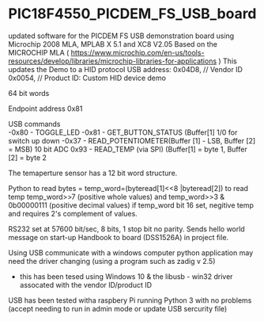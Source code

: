 # PIC18F4550_PICDEM_FS_USB_board
updated software for the PICDEM FS USB demonstration board using Microchip 2008 MLA, MPLAB X 5.1 and XC8 V2.05
Based on the MICROCHIP MLA ( https://www.microchip.com/en-us/tools-resources/develop/libraries/microchip-libraries-for-applications )
This updates the Demo to a HID protocol 
USB address:
    0x04D8,                 // Vendor ID
    0x0054,                 // Product ID: Custom HID device demo
    
 64 bit words 
 
 Endpoint address 0x81
 
 USB commands   
    -0x80  - TOGGLE_LED
    -0x81 -  GET_BUTTON_STATUS (Buffer[1] 1/0 for switch up down
    -0x37 -  READ_POTENTIOMETER(Buffer [1] - LSB, Buffer [2] = MSB) 10 bit ADC
        0x93 -  READ_TEMP (via SPI) (Buffer[1] = byte 1, Buffer [2] = byte 2 
        
 The temaperture sensor has a 12 bit word structure.
 
 Python to read bytes =    temp_word=(byteread[1]<<8 |byteread[2])
           to read temp    temp_word>>7  (positive whole values)
           and             temp_word>>3 & 0b00000111 (positive decimal values)
 if temp_word bit 16 set, negitive temp and requires 2's complement of values.
 
 RS232 set at 57600 bit/sec, 8 bits, 1 stop bit no parity. Sends hello world message on start-up 
 Handbook to board (DSS1526A) in project file. 
 
 Using USB communicate with a windows computer python application may need the driver changing (using a program such as zadig v 2.5) 
 - this has been tesed using Windows 10 & the libusb - win32 driver assocated with the vendor ID/product ID

USB has been tested witha raspbery Pi running Python 3 with no problems (accept needing to run in admin mode or update USB sercurity file) 

